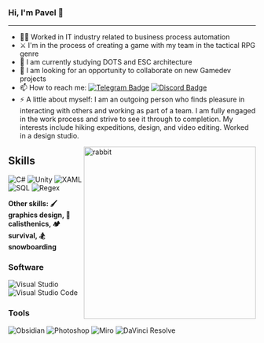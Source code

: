 ### Hi, I'm Pavel 👋
---
- 🧑‍💻 Worked in IT industry related to business process automation
- ⚔️ I'm in the process of creating a game with my team in the tactical RPG genre
- 🌱 I am currently studying DOTS and ESC architecture
- 👯 I am looking for an opportunity to collaborate on new Gamedev projects
- 📫 How to reach me:  [![Telegram Badge](https://img.shields.io/badge/-MrCroller-blue?style=flat&logo=Telegram&logoColor=white)](https://t.me/MrCroller) [![Discord Badge](https://img.shields.io/badge/-MrCroller-%237289DA?style=flat&logo=Discord&logoColor=white)](https://discordapp.com/users/288675847672692736/) 
- ⚡ A little about myself: 
	I am an outgoing person who finds pleasure in interacting with others and working as part of a team. I am fully engaged in the work process and strive to see it through to completion. My interests include hiking expeditions, design, and video editing. Worked in a design studio.

<img align="right" alt="rabbit" width="350" src="https://usagif.com/wp-content/uploads/gifs/cute-bunny-gif-27.gif" />

## Skills

![C#](https://img.shields.io/badge/C%23-p?style=for-the-badge&color=%23682178&link=https%3A%2F%2Flearn.microsoft.com%2Fru-ru%2Fdotnet%2Fcsharp%2F)
![Unity](https://img.shields.io/badge/unity-black?style=for-the-badge&logo=unity&link=https%3A%2F%2Funity.com)
![XAML](https://img.shields.io/badge/XAML-o?style=for-the-badge&logo=xaml&color=%230F6A90&link=https%3A%2F%2Flearn.microsoft.com%2Fru-ru%2Fdotnet%2Fdesktop%2Fwpf%2Fxaml%2F%3Fview%3Dnetdesktop-7.0)
![SQL](https://img.shields.io/badge/sql-black?style=for-the-badge&color=%230F6A90&link=https://en.wikipedia.org/wiki/SQL)
![Regex](https://img.shields.io/badge/(.*)-%2Fregex%2F-black?style=for-the-badge&labelColor=red&color=%231F2938&link=https://en.wikipedia.org/wiki/Regular_expression)

**Other skills: :paintbrush: graphics design, 💪 calisthenics, 🏕️ survival, 🏂 snowboarding**

### Software
![Visual Studio](https://img.shields.io/badge/Visual_Studio-purple?style=for-the-badge&logo=visualstudio&logoColor=%23CE98FA&color=%23513B77&link=https%3A%2F%2Fvisualstudio.microsoft.com%2Fru%2F)
![Visual Studio Code](https://img.shields.io/badge/VS_Code-p?style=for-the-badge&logo=visualstudiocode&logoColor=%2340ABF1&color=%23196393&link=https://code.visualstudio.com%2Fru%2F)

### Tools
![Obsidian](https://img.shields.io/badge/obsidian-black?style=for-the-badge&logo=obsidian&color=%234A37A0&link=https%3A%2F%2Fobsidian.md%2F)
![Photoshop](https://img.shields.io/badge/photoshop-black?style=for-the-badge&logo=adobephotoshop&logoColor=white&color=%23051D30&link=https%3A%2F%2Fwww.adobe.com%2Fru%2Fproducts%2Fphotoshop.html)
![Miro](https://img.shields.io/badge/miro-black?style=for-the-badge&logo=miro&logoColor=black&color=yellow&link=https%3A%2F%2Fmiro.com)
![DaVinci Resolve](https://img.shields.io/badge/davinci_resolve-black?style=for-the-badge&logo=davinciresolve&color=%23323232&link=https%3A%2F%2Fen.wikipedia.org%2Fwiki%2FDaVinci_Resolve)
